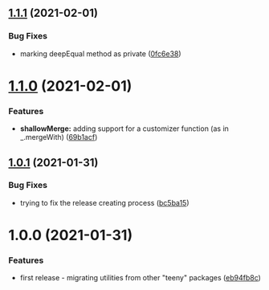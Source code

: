 ## [1.1.1](https://github.com/aversini/teeny-js-utilities/compare/v1.1.0...v1.1.1) (2021-02-01)


### Bug Fixes

* marking deepEqual method as private ([0fc6e38](https://github.com/aversini/teeny-js-utilities/commit/0fc6e38f035217210fbc6d8750d1778e4c886df5))



# [1.1.0](https://github.com/aversini/teeny-js-utilities/compare/v1.0.1...v1.1.0) (2021-02-01)


### Features

* **shallowMerge:** adding support for a customizer function (as in _.mergeWith) ([69b1acf](https://github.com/aversini/teeny-js-utilities/commit/69b1acfd9d245dce22c150b31b7ad46cb0fd0bbe))



## [1.0.1](https://github.com/aversini/teeny-js-utilities/compare/v1.0.0...v1.0.1) (2021-01-31)


### Bug Fixes

* trying to fix the release creating process ([bc5ba15](https://github.com/aversini/teeny-js-utilities/commit/bc5ba15dfdb2553e19322438d79ebec5657208bd))



# 1.0.0 (2021-01-31)

### Features

- first release - migrating utilities from other "teeny" packages ([eb94fb8c](https://github.com/aversini/teeny-js-utilities/commit/eaaa0a2803826d2051a9312f4c0e4792eb94fb8c))
